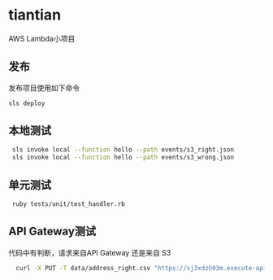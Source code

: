 # tiantian

AWS Lambda小项目

## 发布

发布项目使用如下命令

```bash
sls deploy 
```

## 本地测试
```bash
 sls invoke local --function hello --path events/s3_right.json
 sls invoke local --function hello --path events/s3_wrong.json
```

## 单元测试
```bash
 ruby tests/unit/test_handler.rb
```

## API Gateway测试
代码中有判断，请求来自API Gateway 还是来自 S3
```bash
  curl -X PUT -T data/address_right.csv "https://sj3xdzh03m.execute-api.us-east-2.amazonaws.com/dev/hello"
```